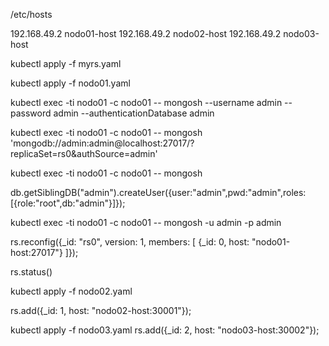/etc/hosts

192.168.49.2 nodo01-host
192.168.49.2 nodo02-host
192.168.49.2 nodo03-host




kubectl apply -f myrs.yaml

kubectl apply -f nodo01.yaml

kubectl exec -ti nodo01 -c nodo01 -- mongosh --username admin --password admin --authenticationDatabase admin

kubectl exec -ti nodo01 -c nodo01 -- mongosh 'mongodb://admin:admin@localhost:27017/?replicaSet=rs0&authSource=admin'


kubectl exec -ti nodo01 -c nodo01 -- mongosh

db.getSiblingDB("admin").createUser({user:"admin",pwd:"admin",roles:[{role:"root",db:"admin"}]});

kubectl exec -ti nodo01 -c nodo01 -- mongosh -u admin -p admin

rs.reconfig({_id: "rs0", version: 1, members: [ {_id: 0, host: "nodo01-host:27017"} ]});

rs.status()


kubectl apply -f nodo02.yaml

rs.add({_id: 1, host: "nodo02-host:30001"});


kubectl apply -f nodo03.yaml
rs.add({_id: 2, host: "nodo03-host:30002"});

